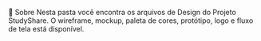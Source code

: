 🔎 Sobre
Nesta pasta você encontra os arquivos de Design do Projeto StudyShare.
O wireframe, mockup, paleta de cores, protótipo, logo e fluxo de tela está disponível.
